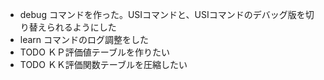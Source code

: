 * debug コマンドを作った。USIコマンドと、USIコマンドのデバッグ版を切り替えられるようにした
* learn コマンドのログ調整をした
* TODO ＫＰ評価値テーブルを作りたい
* TODO ＫＫ評価関数テーブルを圧縮したい
